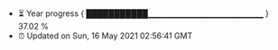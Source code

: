 - ⏳ Year progress { ███████████▁▁▁▁▁▁▁▁▁▁▁▁▁▁▁▁▁▁▁ } 37.02 %
- ⏰ Updated on Sun, 16 May 2021 02:56:41 GMT

